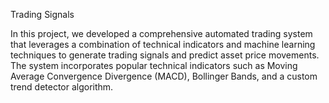 
Trading Signals

In this project, we developed a comprehensive automated trading system that leverages a combination of technical indicators and machine learning techniques to generate trading signals and predict asset price movements. The system incorporates popular technical indicators such as Moving Average Convergence Divergence (MACD), Bollinger Bands, and a custom trend detector algorithm.

